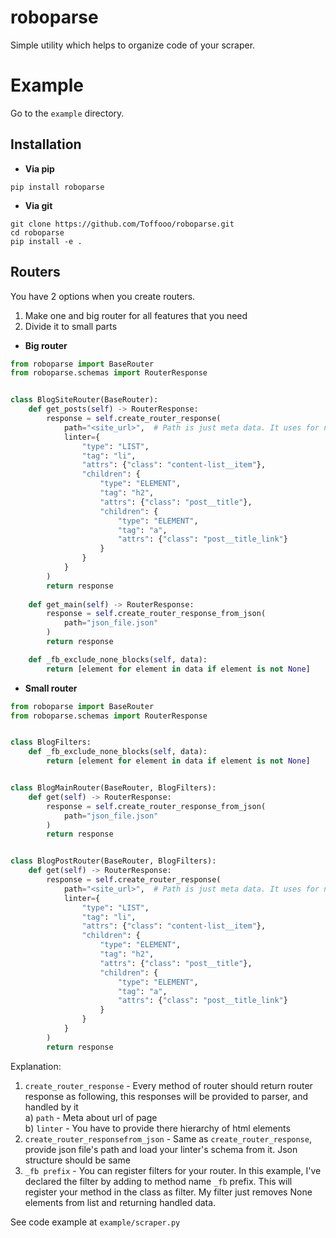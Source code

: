 # roboparse

Simple utility which helps to organize code of your scraper.

# Example
Go to the `example` directory.

## Installation
* **Via pip**
```shell
pip install roboparse
```

* **Via git** 
```shell
git clone https://github.com/Toffooo/roboparse.git
cd roboparse
pip install -e .
```

## Routers
You have 2 options when you create routers.
1. Make one and big router for all features that you need
2. Divide it to small parts

* **Big router**
```python
from roboparse import BaseRouter
from roboparse.schemas import RouterResponse


class BlogSiteRouter(BaseRouter):
    def get_posts(self) -> RouterResponse:    
        response = self.create_router_response(
            path="<site_url>",  # Path is just meta data. It uses for nothing
            linter={
                "type": "LIST",
                "tag": "li",
                "attrs": {"class": "content-list__item"},
                "children": {
                    "type": "ELEMENT",
                    "tag": "h2",
                    "attrs": {"class": "post__title"},
                    "children": {
                        "type": "ELEMENT",
                        "tag": "a",
                        "attrs": {"class": "post__title_link"}
                    }
                }
            }
        )
        return response
    
    def get_main(self) -> RouterResponse:
        response = self.create_router_response_from_json(
            path="json_file.json"
        )
        return response

    def _fb_exclude_none_blocks(self, data):
        return [element for element in data if element is not None]
```
* **Small router**
```python
from roboparse import BaseRouter
from roboparse.schemas import RouterResponse


class BlogFilters:
    def _fb_exclude_none_blocks(self, data):
        return [element for element in data if element is not None]


class BlogMainRouter(BaseRouter, BlogFilters):
    def get(self) -> RouterResponse:
        response = self.create_router_response_from_json(
            path="json_file.json"
        )
        return response


class BlogPostRouter(BaseRouter, BlogFilters):
    def get(self) -> RouterResponse:    
        response = self.create_router_response(
            path="<site_url>",  # Path is just meta data. It uses for nothing
            linter={
                "type": "LIST",
                "tag": "li",
                "attrs": {"class": "content-list__item"},
                "children": {
                    "type": "ELEMENT",
                    "tag": "h2",
                    "attrs": {"class": "post__title"},
                    "children": {
                        "type": "ELEMENT",
                        "tag": "a",
                        "attrs": {"class": "post__title_link"}
                    }
                }
            }
        )
        return response
```

Explanation:
1. `create_router_response` - Every method of router should return router response as following, this responses will be provided to parser, and handled by it \
   a) `path` - Meta about url of page \
   b) `linter` - You have to provide there hierarchy of html elements
2. `create_router_responsefrom_json` - Same as `create_router_response`, provide json file's path and load your linter's schema from it. Json structure should be same
3. `_fb prefix` - You can register filters for your router. In this example, I've declared the filter by adding to method name `_fb` prefix.
This will register your method in the class as filter. My filter just removes None elements from list and returning handled data.
   
See code example at `example/scraper.py`
